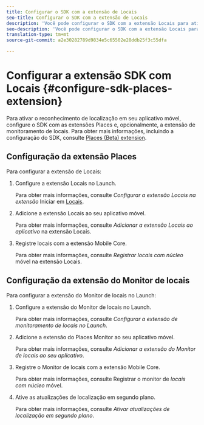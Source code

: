 ```yaml
---
title: Configurar o SDK com a extensão de Locais
seo-title: Configurar o SDK com a extensão de Locais
description: 'Você pode configurar o SDK com a extensão Locais para ativar o reconhecimento de localização no aplicativo móvel. '
seo-description: 'Você pode configurar o SDK com a extensão Locais para ativar o reconhecimento de localização no aplicativo móvel. '
translation-type: tm+mt
source-git-commit: a2e30282789d9834e5c65502e28ddb25f3c55dfa

---
```



# Configurar a extensão SDK com Locais {#configure-sdk-places-extension}

Para ativar o reconhecimento de localização em seu aplicativo móvel, configure o SDK com as extensões Places e, opcionalmente, a extensão de monitoramento de locais. Para obter mais informações, incluindo a configuração do SDK, consulte [Places (Beta) extension](/help/configure-place-in-the-sdk/places-extension/places-extension.md).

## Configuração da extensão Places

Para configurar a extensão de Locais:

1. Configure a extensão Locais no Launch.

   Para obter mais informações, consulte *Configurar a extensão Locais na extensão* Iniciar em [Locais](/help/places-ext-aep-sdks/places-extension/places-extension.md).

1. Adicione a extensão Locais ao seu aplicativo móvel.

   Para obter mais informações, consulte *Adicionar a extensão Locais ao aplicativo* na extensão [](/help/places-ext-aep-sdks/places-extension/places-extension.md)Locais.

1. Registre locais com a extensão Mobile Core.

   Para obter mais informações, consulte *Registrar locais com núcleo* móvel na extensão [](/help/places-ext-aep-sdks/places-extension/places-extension.md)Locais.

## Configuração da extensão do Monitor de locais

Para configurar a extensão do Monitor de locais no Launch:

1. Configure a extensão do Monitor de locais no Launch.

   Para obter mais informações, consulte *Configurar a extensão de monitoramento de locais no Launch*.

1. Adicione a extensão do Places Monitor ao seu aplicativo móvel.

   Para obter mais informações, consulte *Adicionar a extensão do Monitor de locais ao seu aplicativo*.

1. Registre o Monitor de locais com a extensão Mobile Core.

   Para obter mais informações, consulte Registrar o monitor de *locais com núcleo* móvel.

1. Ative as atualizações de localização em segundo plano.

   Para obter mais informações, consulte *Ativar atualizações de localização em segundo plano*.

